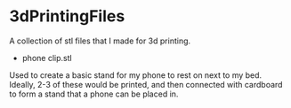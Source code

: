 # 3dPrintingFiles
A collection of stl files that I made for 3d printing.

* phone clip.stl

Used to create a basic stand for my phone to rest on next to my bed.
Ideally, 2-3 of these would be printed, and then connected with cardboard to form a stand that a phone can be placed in.
